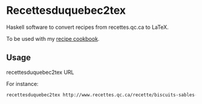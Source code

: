 Recettesduquebec2tex
====================

Haskell software to convert recipes from recettes.qc.ca to LaTeX.

To be used with my [recipe cookbook].

[recipe cookbook]: https://github.com/antoyo/recipes

Usage
-----

recettesduquebec2tex URL

For instance:

```bash
recettesduquebec2tex http://www.recettes.qc.ca/recette/biscuits-sables-vanille-165747
```
